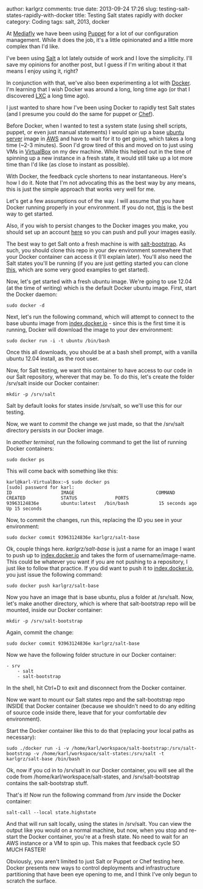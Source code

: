 author: karlgrz
comments: true
date: 2013-09-24 17:26
slug: testing-salt-states-rapidly-with-docker
title: Testing Salt states rapidly with docker
category: Coding
tags: salt, 2013, docker

At [Mediafly](http://www.mediafly.com) we have been using [Puppet](https://github.com/puppetlabs/puppet) for a lot of our configuration management. While it does the job, it's a little opinionated and a little more complex than I'd like.  

I've been using [Salt](http://github.com/saltstack/salt/) a lot lately outside of work and I love the simplicity. I'll save my opinions for another post, but I guess if I'm writing about it that means I enjoy using it, right?  

In conjunction with that, we've also been experimenting a lot with [Docker](http://docker.io). I'm learning that I wish Docker was around a long, long time ago (or that I discovered [LXC](http://lxc.sourceforge.net/) a long time ago).  

I just wanted to share how I've been using Docker to rapidly test Salt states (and I presume you could do the same for puppet or [Chef](https://github.com/opscode/chef)).  

Before Docker, when I wanted to test a system state (using shell scripts, puppet, or even just manual statements) I would spin up a base [ubuntu server](http://www.ubuntu.com/download/server) image in [AWS](http://aws.amazon.com) and have to wait for it to get going, which takes a long time (~2-3 minutes). Soon I'd grow tired of this and moved on to just using VMs in [VirtualBox](https://www.virtualbox.org/) on my dev machine. While this helped out in the time of spinning up a new instance in a fresh state, it would still take up a lot more time than I'd like (as close to instant as possible).  

With Docker, the feedback cycle shortens to near instantaneous. Here's how I do it. Note that I'm not advocating this as the best way by any means, this is just the simple approach that works very well for me.

Let's get a few assumptions out of the way. I will assume that you have Docker running properly in your environment. If you do not, [this](http://www.docker.io/gettingstarted/) is the best way to get started.  

Also, if you wish to persist changes to the Docker images you make, you should set up an account [here](http://index.docker.io) so you can push and pull your images easily.  

The best way to get Salt onto a fresh machine is with [salt-bootstrap](http://github.com/saltstack/salt-bootstrap). As such, you should clone this repo in your dev environment somewhere that your Docker container can access it (I'll explain later). You'll also need the Salt states you'll be running (if you are just getting started you can clone [this](http://github.com/saltstack/salt-states), which are some very good examples to get started).  

Now, let's get started with a fresh ubuntu image. We're going to use 12.04 (at the time of writing) which is the default Docker ubuntu image. First, start the Docker daemon:

```
sudo docker -d
```

Next, let's run the following command, which will attempt to connect to the base ubuntu image from [index.docker.io](http://index.docker.io) - since this is the first time it is running, Docker will download the image to your dev environment:

```
sudo docker run -i -t ubuntu /bin/bash
```

Once this all downloads, you should be at a bash shell prompt, with a vanilla ubuntu 12.04 install, as the root user.  

Now, for Salt testing, we want this container to have access to our code in our Salt repository, wherever that may be. To do this, let's create the folder /srv/salt inside our Docker container:

```
mkdir -p /srv/salt
```

Salt by default looks for states inside /srv/salt, so we'll use this for our testing.  

Now, we want to *commit* the change we just made, so that the /srv/salt directory persists in our Docker image.  

In *another terminal*, run the following command to get the list of running Docker containers:

```
sudo docker ps
```

This will come back with something like this:

```
karl@karl-VirtualBox:~$ sudo docker ps
[sudo] password for karl: 
ID                  IMAGE                              COMMAND             CREATED             STATUS              PORTS
93963124836e        ubuntu:latest   /bin/bash           15 seconds ago      Up 15 seconds     
```

Now, to commit the changes, run this, replacing the ID you see in your environment:

```
sudo docker commit 93963124836e karlgrz/salt-base
```

Ok, couple things here. *karlgrz/salt-base* is just a name for an image I want to push up to [index.docker.io](index.docker.io) and takes the form of username/image-name. This could be whatever you want if you are not pushing to a repository, I just like to follow that practice. If you did want to push it to [index.docker.io](index.docker.io), you just issue the following command:

```
sudo docker push karlgrz/salt-base
```

Now you have an image that is base ubuntu, plus a folder at /srv/salt. Now, let's make another directory, which is where that salt-bootstrap repo will be mounted, inside our Docker container:

```
mkdir -p /srv/salt-bootstrap
```

Again, commit the change:

```
sudo docker commit 93963124836e karlgrz/salt-base
```

Now we have the following folder structure in our Docker container:

```
- srv
    - salt
    - salt-bootstrap
```

In the shell, hit Ctrl+D to exit and disconnect from the Docker container.  

Now we want to mount our Salt states repo and the salt-bootstrap repo INSIDE that Docker container (because we shouldn't need to do any editing of source code inside there, leave that for your comfortable dev environment).  

Start the Docker container like this to do that (replacing your local paths as necessary):

```
sudo ./docker run -i -v /home/karl/workspace/salt-bootstrap:/srv/salt-bootstrap -v /home/karl/workspace/salt-states:/srv/salt -t karlgrz/salt-base /bin/bash
```

Ok, now if you cd in to /srv/salt in our Docker container, you will see all the code from /home/karl/workspace/salt-states, and /srv/salt-bootstrap contains the salt-bootstrap stuff. 

That's it! Now run the following command from /srv inside the Docker container:

```
salt-call --local state.highstate
```

And that will run salt locally, using the states in /srv/salt. You can view the output like you would on a normal machine, but now, when you stop and re-start the Docker container, you're at a fresh state. No need to wait for an AWS instance or a VM to spin up. This makes that feedback cycle SO MUCH FASTER!  

Obviously, you aren't limited to just Salt or Puppet or Chef testing here. Docker presents new ways to control deployments and infrastructure partitioning that have been eye opening to me, and I think I've only begun to scratch the surface.  
